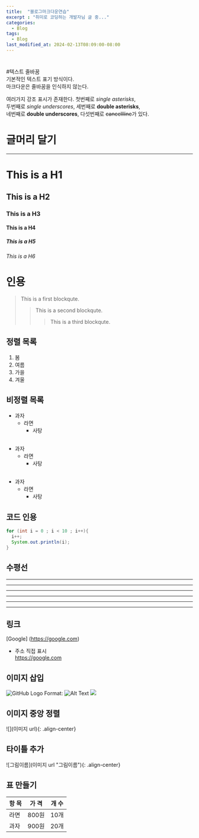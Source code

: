 ```yaml
---
title:  "블로그마크다운연습"
excerpt : "취미로 코딩하는 개발자님 글 중..."
categories:
  - Blog
tags:
  - Blog
last_modified_at: 2024-02-13T08:09:00-08:00
---
```

#
#텍스트 줄바꿈  
기본적인 텍스트 표기 방식이다.  
마크다운은 줄바꿈을 인식하지 않는다.  
  
여러가지 강조 표시가 존재한다. 첫번째로 *single asterisks*,  
두번째로 _single underscores_, 세번째로 **double asterisks**,  
네번째로 __double underscores__, 다섯번째로 ~~cancellline~~가 있다.  
  
# 글머리 달기
---
# This is a H1
## This is a H2
### This is a H3
#### This is a H4
##### This is a H5
###### This is a H6

# 인용
> This is a first blockqute.
>> This is a second blockqute.
>>> This is a third blockqute.

## 정렬 목록
1. 봄
2. 여름
3. 가을
4. 겨울

## 비정렬 목록
* 과자
  * 라면
    * 사탕

## 
+ 과자
  + 라면
    + 사탕

##
- 과자
  - 라면
    - 사탕

## 코드 인용
```java
for (int i = 0 ; i < 10 ; i++){
  i++;
  System.out.println(i);
}
```
## 수평선

* * * 
***
*****
- - -
---
----------------------------------------
## 링크 
[Google] (https://google.com)

- 주소 직접 표시  
<https://google.com>

## 이미지 삽입
![GitHub Logo](/D/googleLog.JPG)
Format: ![Alt Text](url)
![](D:\googleLog.JPG)
## 이미지 중앙 정렬
![](이미지 url){: .align-center}
## 타이틀 추가
![그림이름](이미지 url "그림이름"){: .align-center}

## 표 만들기
|항 목|가 격|개 수|  
|:---|:---:|:---:|
|라면|800원|10개|  
|과자|900원|20개|  
